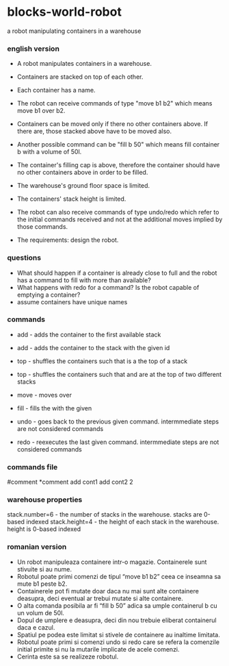 # blocks-world-robot
a robot manipulating containers in a warehouse

### english version

* A robot manipulates containers in a warehouse.

* Containers are stacked on top of each other.
* Each container has a name.
* The robot can receive commands of type "move b1 b2" which means move b1 over b2.
* Containers can be moved only if there no other containers above. If there are, those stacked above have to be moved also.

* Another possible command can be "fill b 50" which means fill container b with a volume of 50l.
* The container's filling cap is above, therefore the container should have no other containers above in order to be filled.
* The warehouse's ground floor space is limited.

* The containers' stack height is limited.
* The robot can also receive commands of type undo/redo which refer to the initial commands received and not at the additional moves implied by those commands.

* The requirements: design the robot.

### questions
* What should happen if a container is already close to full and the robot has a command to fill with more than available?
* What happens with redo for a <fill> command? Is the robot capable of emptying a container?
* assume containers have unique names

### commands
* add <container-id> - adds the container to the first available stack
* add <container-id> <stack-id> - adds the container to the stack with the given id

* top <container-id> - shuffles the containers such that <container-id> is a the top of a stack
* top <container-1> <container-2> - shuffles the containers such that <container-1> and <container-2> are at the top of two different stacks

* move <container-1> <container-2> - moves <container-1> over <container-2>

* fill <container-id> <amount> - fills the <container-id> with the given <amount>

* undo - goes back to the previous given command. intermmediate steps are not considered commands
* redo - reexecutes the last given command. intermmediate steps are not considered commands

### commands file

#comment
*comment
add cont1
add cont2 2

### warehouse properties
stack.number=6 - the number of stacks in the warehouse. stacks are 0-based indexed
stack.height=4 - the height of each stack in the warehouse. height is 0-based indexed


### romanian version

* Un robot manipuleaza containere intr-o magazie. Containerele sunt stivuite si au nume. 
* Robotul poate primi comenzi de tipul “move b1 b2” ceea ce inseamna sa mute b1 peste b2.
* Containerele pot fi mutate doar daca nu mai sunt alte containere deasupra, deci eventual ar trebui mutate si alte containere.
* O alta comanda posibila ar fi “fill b 50” adica sa umple containerul b cu un volum de 50l. 
* Dopul de umplere e deasupra, deci din nou trebuie eliberat containerul daca e cazul.
* Spatiul pe podea este limitat si stivele de containere au inaltime limitata.
* Robotul poate primi si comenzi undo si redo care se refera la comenzile initial primite si nu la mutarile implicate de acele comenzi.
* Cerinta este sa se realizeze robotul.
